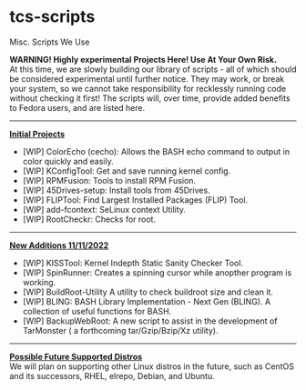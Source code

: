 # tcs-scripts
Misc. Scripts We Use

<div id="warning">
<b>WARNING!  Highly experimental Projects Here!  Use At Your Own Risk.</b><br>
At this time, we are slowly building our library of scripts - all of which should be considered experimental until further notice.
They may work, or break your system, so we cannot take responsibility for recklessly running code without checking it first!
The scripts will, over time, provide added benefits to Fedora users, and are listed here.
</div>
<hr>
<div id="initial-projects">
<b><u>Initial Projects</u></b><br>
<ul>
<li> [WIP] ColorEcho (cecho):  Allows the BASH echo command to output in color quickly and easily. </li>
<li> [WIP] KConfigTool:        Get and save running kernel config.             </li>
<li> [WIP] RPMFusion:          Tools to install RPM Fusion.                    </li>
<li> [WIP] 45Drives-setup:     Install tools from 45Drives.                    </li>
<li> [WIP] FLIPTool:           Find Largest Installed Packages (FLIP) Tool.    </li>
<li> [WIP] add-fcontext:       SeLinux context Utility.                        </li>
<li> [WIP] RootCheckr:         Checks for root.                                </li>
<ul>
</div>
<hr>
<div id="new-additions-1">
<b><u>New Additions 11/11/2022</u></b><br>
<ul>
<li> [WIP] KISSTool:           Kernel Indepth Static Sanity Checker Tool.   </li>
<li> [WIP] SpinRunner:         Creates a spinning cursor while anopther program is working.   </li>
<li> [WIP] BuildRoot-Utility   A utility to check buildroot size and clean it.      </li>
<li> [WIP] BLING:              BASH Library Implementation - Next Gen (BLING).  A collection of useful functions for BASH.          </li>
<li> [WIP] BackupWebRoot:      A new script to assist in the development of TarMonster ( a forthcoming tar/Gzip/Bzip/Xz utility).   </li>
</ul>
</div>
<hr>
<div id="future">
<b><u>Possible Future Supported Distros</u></b><br>
We will plan on supporting other Linux distros in the future, such as CentOS and its successors, RHEL, elrepo, Debian, and Ubuntu.  
</div>
